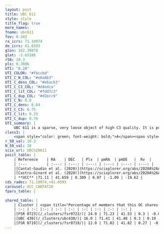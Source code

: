 ```yaml
---
layout: post
title: UBC 611
style: style
title_flag: true
more_names: 
fname: ubc611
fov: 0.343
ra_icrs: 71.10974
de_icrs: 41.6593
glon: 162.39878
glat: -2.65186
r50: 10.3
plx: 0.3086
UTI: "0.20"
UTI_COLOR: "#fbccbd"
UTI_C_N_COL: "#e0a6b3"
UTI_C_dens_COL: "#e6acb3"
UTI_C_C3_COL: "#d4edca"
UTI_C_lit_COL: "#fdd7c3"
UTI_C_dup_COL: "#d2ecc9"
UTI_C_N: 0.0
UTI_C_dens: 0.04
UTI_C_C3: 0.75
UTI_C_lit: 0.25
UTI_C_dup: 0.76
UTI_summary: |
    UBC 611 is a sparse, very loose object of high C3 quality. It is poorly studied in the literature.<br><br>This is very likely a unique object, which shares a small percentage of members with at least one previously reported entry, and a small percentage with at least one entry reported in the same catalogue.<br><br><span style="color: #99180f; font-weight: bold;">Warning: </span>contains less than 25 stars with <i>P>0.5</i> estimated.
class3: |
    <span style="color: green; font-weight: bold;">A</span><span style="color: #FFC300; font-weight: bold;">B</span>
r_50_val: 10.3
N_50_val: 18
scix_url: UBC%20611
posit_table: |
    | Reference    | RA    | DEC   | Plx  | pmRA  | pmDE   |  Rv  |
    | :---         | :---: | :---: | :---: | :---: | :---: | :---: |
    |[Cantat-Gaudin et al. (2020)](https://scixplorer.org/abs/2020A%26A...640A...1C) | 71.049 | 41.675 | 0.322 | 0.122 | -1.062 | -- |
    |[Castro-Ginard et al. (2020)](https://scixplorer.org/abs/2020A%26A...635A..45C) | 71.068 | 41.7 | 0.327 | 0.097 | -1.054 | -- |
    | **UCC** |71.11 | 41.659 | 0.309 | 0.07 | -1.09 | -19.62 | 
cds_radec: 71.10974,+41.6593
carousel: UCC_CANTAT20
fpars_table: |
    
shared_table: |
    | Cluster | <span title="Percentage of members that this OC shares with the ones listed">%</span>   | RA   | DEC   | Plx   | pmRA  | pmDE  | Rv | UTI |
    | :-: | :-: |:-: | :-: | :-: | :-: | :-: | :-: | :-: |
    |[FSR 0723](/_clusters/fsr0723/)| 24.0 | 71.23 | 41.53 | 0.3 | -0.06 | -1.23 | -3.82 |0.52 |
    |[UBC 430](/_clusters/ubc430/)| 16.0 | 71.41 | 41.48 | 0.3 | 0.19 | -1.08 | 11.33 |0.24 |
    |[FSR 0719](/_clusters/fsr0719/)| 12.0 | 71.02 | 41.82 | 0.27 | -0.19 | -1.08 | -4.53 |0.17 |
---
```

